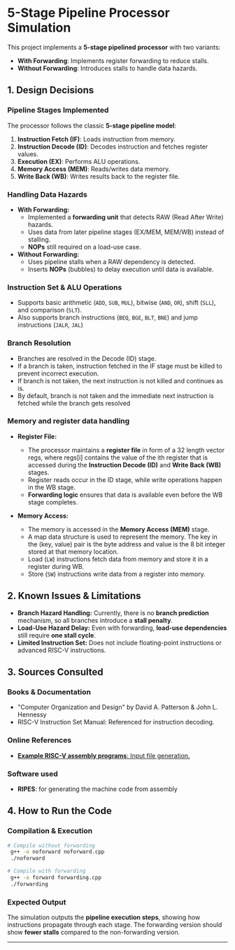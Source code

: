 # 5-Stage Pipeline Processor Simulation

This project implements a **5-stage pipelined processor** with two variants:
- **With Forwarding**: Implements register forwarding to reduce stalls.
- **Without Forwarding**: Introduces stalls to handle data hazards.

## 1. Design Decisions
### **Pipeline Stages Implemented**
The processor follows the classic **5-stage pipeline model**:
1. **Instruction Fetch (IF)**: Loads instruction from memory.
2. **Instruction Decode (ID)**: Decodes instruction and fetches register values.
3. **Execution (EX)**: Performs ALU operations.
4. **Memory Access (MEM)**: Reads/writes data memory.
5. **Write Back (WB)**: Writes results back to the register file.

### **Handling Data Hazards**
- **With Forwarding:**
  - Implemented a **forwarding unit** that detects RAW (Read After Write) hazards.
  - Uses data from later pipeline stages (EX/MEM, MEM/WB) instead of stalling.
  - **NOPs** still required on a load-use case.
- **Without Forwarding:**
  - Uses pipeline stalls when a RAW dependency is detected.
  - Inserts **NOPs** (bubbles) to delay execution until data is available.

### **Instruction Set & ALU Operations**
- Supports basic arithmetic (`ADD`, `SUB`, `MUL`), bitwise (`AND`, `OR`), shift (`SLL`), and comparison (`SLT`).
- Also supports branch instructions (`BEQ`, `BGE`, `BLT`, `BNE`) and jump instructions (`JALR`, `JAL`)

### **Branch Resolution**
- Branches are resolved in the Decode (ID) stage.
- If a branch is taken, instruction fetched in the IF stage must be killed to prevent incorrect execution.
- If branch is not taken, the next instruction is not killed and continues as is.
- By default, branch is not taken and the immediate next instruction is fetched while the branch gets resolved

### **Memory and register data handling**
- **Register File:**
  - The processor maintains a **register file** in form of a 32 length vector regs, where regs[i] contains the value of the ith register that is accessed during the **Instruction Decode (ID)** and **Write Back (WB)** stages.
  - Register reads occur in the ID stage, while write operations happen in the WB stage.
  - **Forwarding logic** ensures that data is available even before the WB stage completes.

- **Memory Access:**
  - The memory is accessed in the **Memory Access (MEM)** stage.
  - A map data structure is used to represent the memory. The key in the (key, value) pair is the byte address and value is the 8 bit integer stored at that memory location.
  - Load (`LW`) instructions fetch data from memory and store it in a register during WB.
  - Store (`SW`) instructions write data from a register into memory.

## 2. Known Issues & Limitations
- **Branch Hazard Handling:** Currently, there is no **branch prediction** mechanism, so all branches introduce a **stall penalty**.
- **Load-Use Hazard Delay:** Even with forwarding, **load-use dependencies** still require **one stall cycle**.
- **Limited Instruction Set:** Does not include floating-point instructions or advanced RISC-V instructions.

## 3. Sources Consulted
### **Books & Documentation**
- "Computer Organization and Design" by David A. Patterson & John L. Hennessy
- RISC-V Instruction Set Manual: Referenced for instruction decoding.

### **Online References**
- [**Example RISC-V assembly programs**: Input file generation.](https://marz.utk.edu/my-courses/cosc230/book/example-risc-v-assembly-programs/#strlen)

### **Software used**
- **RIPES**: for generating the machine code from assembly 

## 4. How to Run the Code
### **Compilation & Execution**
```sh
# Compile without forwarding
 g++ -o noforward noforward.cpp
 ./noforward

# Compile with forwarding
 g++ -o forward forwarding.cpp
 ./forwarding
```

### **Expected Output**
The simulation outputs the **pipeline execution steps**, showing how instructions propagate through each stage. The forwarding version should show **fewer stalls** compared to the non-forwarding version.


---

